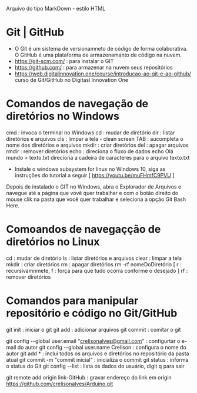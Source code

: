 Arquivo do tipo MarkDown - estilo HTML

# Git | GitHub
 - O Git é um sistema de versionamneto de código de forma colaborativa. O GitHub é uma plataforma de armazenamanto de código na nuvem.
 - https://git-scm.com/ : para instalar o GIT
 - https://github.com/  : para armazenar na nuvem seus repositórios
 - https://web.digitalinnovation.one/course/introducao-ao-git-e-ao-github/ curso de Git/GitHub no Digitasl Innovation One

# Comandos de navegação de diretórios no Windows
cmd   : invoca o terminal no Windows
cd    : mudar de diretório
dir   : listar diretórios e arquivos
cls   : limpar a tela - clean screen
TAB   : aucompleta o nome dos diretórios e arquivos
mkdir : criar diretórios
del   : apagar arquivos
rmdir : remover diretórios
echo  : direciona o fluxo de dados 
        echo Olá mundo > texto.txt
        direciona a cadeira de caracteres para o arquivo texto.txt

* Instale o windows subsystem for linux no Windows 10, siga as instruções do tutorial a seguir [ https://youtu.be/muFHmfC9PVU ]

Depois de instalado o GIT no Windows, abra o Explorador de Arquivos e navegue até a página que vovê quer trabalhar e com o botão direito do mouse clik na pasta que você quer trabalhar e seleciona a opção Git Bash Here.


# Comoandos de navegaçção de diretórios no Linux 
cd    : mudar de diretório
ls    : listar diretórios e arquivos
clear : limpar a tela
mkdir : criar diretórios
rm    : apagar diretórios rm -rf nomeDoDiretório [ r : recursivamnmete, f : força para que tudo ocorra conforme o desejado ]
rf    : remover diretórios

# Comandos para manipular repositório e código no Git/GitHub
git init   : iniciar o git
git add    : adicionar arquivos
git commit : comitar o git

git config --global user.email "crelisonalves@gmail.com"  : configurtar o e-mail do autor
git config --global user.name Crelison                    : configura o nome do autor
git add *                                                 : inclui todos os arquivos e diretórios no repositório da pasta atual
git commit -m "commit inicial"                            : inicializa o commit
git status                                                : informa o status do Git
git config --list                                         : lista os dados do usuário, digit q para sair 

git remote add origin link-GitHub                         : gravar endereço do link em origin https://github.com/crelisonalves/Arduino.git


